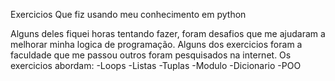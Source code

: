 Exercicios Que fiz usando meu conhecimento em python

Alguns deles fiquei horas tentando fazer, foram desafios que
me ajudaram a melhorar minha logica de programação. Alguns dos exercicios foram
a faculdade que me passou outros foram pesquisados na internet. Os exercicios
abordam:
-Loops
-Listas
-Tuplas
-Modulo
-Dicionario
-POO

